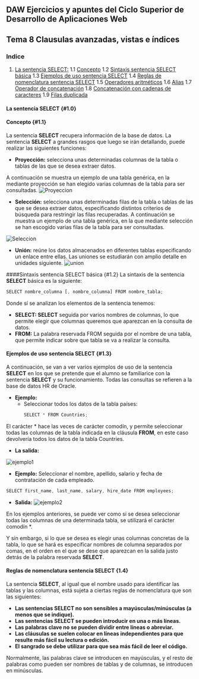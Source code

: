 ## DAW Ejercicios y apuntes del Ciclo Superior de Desarrollo de Aplicaciones Web

## Tema 8 Clausulas avanzadas, vistas e índices

### Indice
1. [La sentencia SELECT:](#1.0) 
  1.1 [Concepto](#1.1)
    1.2 [Sintaxis sentencia SELECT básica](#1.2)
    1.3 [Ejemplos de uso sentencia SELECT](#1.3)
    1.4 [Reglas de nomenclatura sentencia SELECT](#1.4)
    1.5 [Operadores aritméticos](#1.5)
    1.6 [Alias](#1.6)
    1.7 [Operador de concatenación](#1.7)
    1.8 [Concatenación con cadenas de caracteres](#1.8)
    1.9 [Filas duplicada](#1.9)


#### La sentencia SELECT {#1.0}

#### Concepto {#1.1}
La sentencia **SELECT** recupera información de la base de datos.
La sentencia **SELECT** a grandes rasgos que luego se irán detallando, puede realizar las siguientes funciones: 
 - **Proyección:** selecciona unas determinadas columnas de la tabla o tablas de las que se desea extraer datos.

A continuación se muestra un ejemplo de una tabla genérica, en la mediante proyección se han elegido varias columnas de la tabla para ser consultadas.
 ![Proyeccion](https://user-images.githubusercontent.com/23047899/54551415-57f01600-49ae-11e9-81b1-295132fd23a7.PNG)

 - **Selección:** selecciona unas determinadas filas de la tabla o tablas de las que se desea extraer datos, especificando distintos criterios de búsqueda para restringir las filas recuperadas. 
A continuación se muestra un ejemplo de una tabla genérica, en la que mediante selección se han escogido varias filas de la tabla para ser consultadas.

 ![Seleccion](https://user-images.githubusercontent.com/23047899/54551462-735b2100-49ae-11e9-932e-98a993cbd37a.PNG)

- **Unión:** reúne los datos almacenados en diferentes tablas especificando un enlace entre ellas. Las uniones se estudiarán con amplio detalle en unidades siguiente.
![union](https://user-images.githubusercontent.com/23047899/54551523-8f5ec280-49ae-11e9-9064-5e15eb33dc35.PNG)

####Sintaxis sentencia SELECT básica {#1.2}
La sintaxis de la sentencia **SELECT** básica es la siguiente:
```js
SELECT nombre_columna [, nombre_columna] FROM nombre_tabla;
``` 
Donde sí se analizan los elementos de la sentencia tenemos:
- **SELECT: SELECT** seguida por varios nombres de columnas, lo que permite elegir que columnas queremos que aparezcan en la consulta de datos. 
- **FROM:** La palabra reservada FROM seguida por el nombre de una tabla, que permite indicar sobre que tabla se va a realizar la consulta. 

#### Ejemplos de uso sentencia SELECT {#1.3} 
A continuación, se van a ver varios ejemplos de uso de la sentencia **SELECT** en los que se pretende que el alumno se familiarice con la sentencia **SELECT** y su funcionamiento. Todas las consultas se refieren a la base de datos HR de Oracle.

- **Ejemplo:** 
    - Seleccionar todos los datos de la tabla países:
        ```js
        SELECT * FROM Countries;
        ``` 
El carácter * hace las veces de carácter comodín, y permite seleccionar todas las columnas de la tabla indicada en la cláusula **FROM**, en este caso devolvería todos los datos de la tabla Countries. 
- **La salida:** 
    
![ejemplo1](https://user-images.githubusercontent.com/23047899/54552040-7e628100-49af-11e9-8262-78a82e8de472.PNG)
- **Ejemplo:**
Seleccionar el nombre, apellido, salario y fecha de contratación de cada empleado. 
```js 
SELECT first_name, last_name, salary, hire_date FROM employees; 
```
 
- **Salida:**
![ejemplo2](https://user-images.githubusercontent.com/23047899/54552127-a9e56b80-49af-11e9-9fe1-2f4eccb1c92f.png)

En los ejemplos anteriores, se puede ver como si se desea seleccionar todas las columnas de una determinada tabla, se utilizará el carácter comodín *. 

Y sin embargo, si lo que se desea es elegir unas columnas concretas de la tabla, lo que se hará es especificar nombres de columna separados por comas, en el orden en el que se dese que aparezcan en la salida justo detrás de la palabra reservada **SELECT**. 
#### Reglas de nomenclatura sentencia SELECT {1.4}

La sentencia **SELECT**, al igual que el nombre usado para identificar las tablas y las columnas, está sujeta a ciertas reglas de nomenclatura que son las siguientes: 
- **Las sentencias SELECT no son sensibles a mayúsculas/minúsculas (a menos que se indique).**
- **Las sentencias SELECT se pueden introducir en una o más líneas.**
- **Las palabras clave no se pueden dividir entre líneas o abreviar.**
- **Las cláusulas se suelen colocar en líneas independientes para que resulte más fácil su lectura o edición.**
- **El sangrado se debe utilizar para que sea más fácil de leer el código.** 

Normalmente, las palabras clave se introducen en mayúsculas, y el resto de palabras como pueden ser nombres de tablas y de columnas, se introducen en minúsculas.